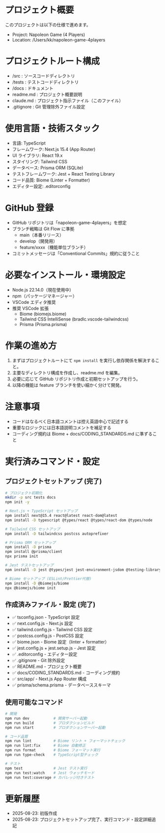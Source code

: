 # プロジェクト概要

このプロジェクトは以下の仕様で進めます。

- Project: Napoleon Game (4 Players)
- Location: /Users/kk/napoleon-game-4players

# プロジェクトルート構成

- /src : ソースコードディレクトリ
- /tests : テストコードディレクトリ
- /docs : ドキュメント
- readme.md : プロジェクト概要説明
- claude.md : プロジェクト指示ファイル（このファイル）
- .gitignore : Git 管理除外ファイル設定

# 使用言語・技術スタック

- 言語: TypeScript
- フレームワーク: Next.js 15.4 (App Router)
- UI ライブラリ: React 19.x
- スタイリング: Tailwind CSS
- データベース: Prisma ORM (SQLite)
- テストフレームワーク: Jest + React Testing Library
- コード品質: Biome (Linter + Formatter)
- エディター設定: .editorconfig

# GitHub 登録

- GitHub リポジトリは「napoleon-game-4players」を想定
- ブランチ戦略は Git Flow に準拠
  - main（本番リリース）
  - develop（開発用）
  - feature/xxxx（機能単位ブランチ）
- コミットメッセージは「Conventional Commits」規約に従うこと

# 必要なインストール・環境設定

- Node.js 22.14.0（現在使用中）
- npm（パッケージマネージャー）
- VSCode エディタ推奨
- 推奨 VSCode 拡張
  - Biome (biomejs.biome)
  - Tailwind CSS IntelliSense (bradlc.vscode-tailwindcss)
  - Prisma (Prisma.prisma)

# 作業の進め方

1. まずはプロジェクトルートにて `npm install` を実行し依存関係を解決すること。
2. 主要なディレクトリ構成を作成し、readme.md を編集。
3. 必要に応じて GitHub リポジトリ作成と初期セットアップを行う。
4. 以降の機能は feature ブランチを使い細かく分けて開発。

# 注意事項

- コードはなるべく日本語コメントは控え英語中心で記述する
- 重要なロジックには日本語説明コメントを補足する
- コーディング規約は Biome + docs/CODING_STANDARDS.md に準ずること

# 実行済みコマンド・設定

## プロジェクトセットアップ (完了)

```bash
# プロジェクト初期化
mkdir -p src tests docs
npm init -y

# Next.js + TypeScript セットアップ
npm install next@15.4 react@latest react-dom@latest
npm install -D typescript @types/react @types/react-dom @types/node

# Tailwind CSS セットアップ
npm install -D tailwindcss postcss autoprefixer

# Prisma ORM セットアップ
npm install -D prisma
npm install @prisma/client
npx prisma init

# Jest テストセットアップ
npm install -D jest @types/jest jest-environment-jsdom @testing-library/react @testing-library/jest-dom @testing-library/dom

# Biome セットアップ (ESLint/Prettier代替)
npm install -D @biomejs/biome
npx @biomejs/biome init
```

## 作成済みファイル・設定 (完了)

- ✅ tsconfig.json - TypeScript 設定
- ✅ next.config.js - Next.js 設定
- ✅ tailwind.config.js - Tailwind CSS 設定
- ✅ postcss.config.js - PostCSS 設定
- ✅ biome.json - Biome 設定（linter + formatter）
- ✅ jest.config.js + jest.setup.js - Jest 設定
- ✅ .editorconfig - エディター設定
- ✅ .gitignore - Git 除外設定
- ✅ README.md - プロジェクト概要
- ✅ docs/CODING_STANDARDS.md - コーディング規約
- ✅ src/app/ - Next.js App Router 構成
- ✅ prisma/schema.prisma - データベーススキーマ

## 使用可能なコマンド

```bash
# 開発
npm run dev           # 開発サーバー起動
npm run build         # プロダクションビルド
npm run start         # プロダクションサーバー起動

# コード品質
npm run lint          # Biome リント + フォーマットチェック
npm run lint:fix      # Biome 自動修正
npm run format        # Biome フォーマット実行
npm run type-check    # TypeScript型チェック

# テスト
npm test              # Jest テスト実行
npm run test:watch    # Jest ウォッチモード
npm run test:coverage # カバレッジ付きテスト
```

# 更新履歴

- 2025-08-23: 初版作成
- 2025-08-23: プロジェクトセットアップ完了、実行コマンド・設定詳細追記
